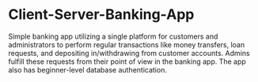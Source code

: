 # Client-Server-Banking-App
Simple banking app utilizing a single platform for customers and administrators to perform regular transactions like money transfers, loan requests, and depositing in/withdrawing from customer accounts. Admins fulfill these requests from their point of view in the banking app. The app also has beginner-level database authentication.
